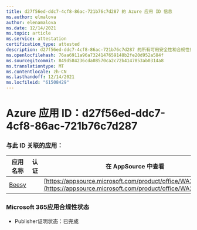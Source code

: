 ```yaml
---
title: d27f56ed-ddc7-4cf8-86ac-721b76c7d287 的 Azure 应用 ID 信息
ms.author: elmalova
author: elenamalova
ms.date: 12/14/2021
ms.topic: article
ms.service: attestation
certification_type: attested
description: d27f56ed-ddc7-4cf8-86ac-721b76c7d287 的所有可用安全性和合规性信息。
ms.openlocfilehash: 76aa6911a96a7324147659148b2fe20d952a584f
ms.sourcegitcommit: 849d584236cda08570ca2c72b4147853ab0314a8
ms.translationtype: MT
ms.contentlocale: zh-CN
ms.lasthandoff: 12/14/2021
ms.locfileid: "61508429"
---
```

# <a name="azure-app-id-d27f56ed-ddc7-4cf8-86ac-721b76c7d287"></a>Azure 应用 ID：d27f56ed-ddc7-4cf8-86ac-721b76c7d287


### <a name="apps-associated-with-this-id"></a>与此 ID 关联的应用：
| **应用名称** | **认证** | **在 AppSource 中查看** |
|--------------|---------------|-----------------------|
| [Beesy](https://docs.microsoft.com/microsoft-365-app-certification/forward/WA200001248) |  | [https://appsource.microsoft.com/product/office/WA200001248](https://appsource.microsoft.com/product/office/WA200001248) |

### <a name="microsoft-365-app-compliance-status"></a>Microsoft 365应用合规性状态
- Publisher证明状态：已完成
